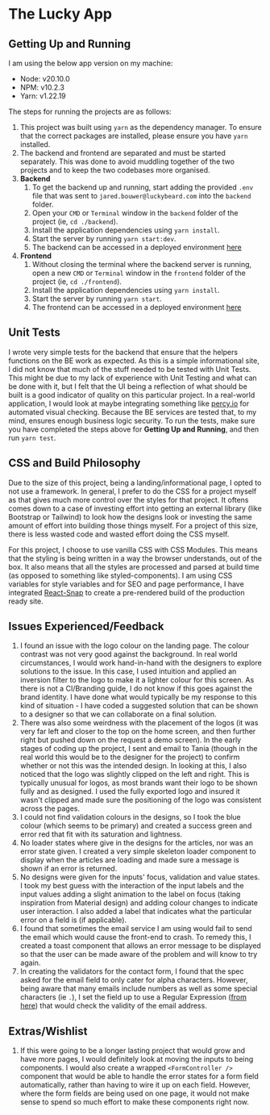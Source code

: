 # The Lucky App

## Getting Up and Running
I am using the below app version on my machine:
-  Node: v20.10.0
-  NPM: v10.2.3
-  Yarn: v1.22.19

The steps for running the projects are as follows:
1. This project was built using `yarn` as the dependency manager. To ensure that the correct packages are installed, please ensure you have `yarn` installed.
2. The backend and frontend are separated and must be started separately. This was done to avoid muddling together of the two projects and to keep the two codebases more organised.
3. **Backend**
   1. To get the backend up and running, start adding the provided `.env` file that was sent to `jared.bouwer@luckybeard.com` into the `backend` folder.
   2. Open your `CMD` or `Terminal` window in the `backend` folder of the project (ie, `cd ./backend`).
   3. Install the application dependencies using `yarn install`.
   4. Start the server by running `yarn start:dev`.
   5. The backend can be accessed in a deployed environment [here](https://light-capris-lion.cyclic.app/)
4. **Frontend**
   1. Without closing the terminal where the backend server is running, open a new `CMD` or `Terminal` window in the `frontend` folder of the project (ie, `cd ./frontend`).
   2. Install the application dependencies using `yarn install`.
   3. Start the server by running `yarn start`.
   4. The frontend can be accessed in a deployed environment [here](https://lucky-beard-assessment-bay.vercel.app/)

## Unit Tests
I wrote very simple tests for the backend that ensure that the helpers functions on the BE work as expected. As this is a simple informational site, I did not know that much of the stuff needed to be tested with Unit Tests. This might be due to my lack of experience with Unit Testing and what can be done with it, but I felt that the UI being a reflection of what should be built is a good indicator of quality on this particular project. In a real-world application, I would look at maybe integrating something like [percy.io](https://percy.io/) for automated visual checking. Because the BE services are tested that, to my mind, ensures enough business logic security. To run the tests, make sure you have completed the steps above for **Getting Up and Running**, and then run `yarn test`.

## CSS and Build Philosophy
Due to the size of this project, being a landing/informational page, I opted to not use a framework. In general, I prefer to do the CSS for a project myself as that gives much more control over the styles for that project. It oftens comes down to a case of investing effort into getting an external library (like Bootstrap or Tailwind) to look how the designs look or investing the same amount of effort into building those things myself. For a project of this size, there is less wasted code and wasted effort doing the CSS myself.

For this project, I choose to use vanilla CSS with CSS Modules. This means that the styling is being written in a way the browser understands, out of the box. It also means that all the styles are processed and parsed at build time (as opposed to something like styled-components). I am using CSS variables for style variables and for SEO and page performance, I have integrated [React-Snap](https://www.npmjs.com/package/react-snap) to create a pre-rendered build of the production ready site.

## Issues Experienced/Feedback
1. I found an issue with the logo colour on the landing page. The colour contrast was not very good against the background. In real world circumstances, I would work hand-in-hand with the designers to explore solutions to the issue. In this case, I used intuition and applied an inversion filter to the logo to make it a lighter colour for this screen. As there is not a CI/Branding guide, I do not know if this goes against the brand identity. I have done what would typically be my response to this kind of situation - I have coded a suggested solution that can be shown to a designer so that we can collaborate on a final solution.
2. There was also some weirdness with the placement of the logos (it was very far left and closer to the top on the home screen, and then further right but pushed down on the request a demo screen). In the early stages of coding up the project, I sent and email to Tania (though in the real world this would be to the designer for the project) to confirm whether or not this was the intended design. In looking at this, I also noticed that the logo was slightly clipped on the left and right. This is typically unusual for logos, as most brands want their logo to be shown fully and as designed. I used the fully exported logo and insured it wasn't clipped and made sure the positioning of the logo was consistent across the pages.
3. I could not find validation colours in the designs, so I took the blue colour (which seems to be primary) and created a success green and error red that fit with its saturation and lightness.
4. No loader states where give in the designs for the articles, nor was an error state given. I created a very simple skeleton loader component to display when the articles are loading and made sure a message is shown if an error is returned. 
5. No designs were given for the inputs' focus, validation and value states. I took my best guess with the interaction of the input labels and the input values adding a slight animation to the label on focus (taking inspiration from Material design) and adding colour changes to indicate user interaction. I also added a label that indicates what the particular error on a field is (if applicable).
6. I found that sometimes the email service I am using would fail to send the email which would cause the front-end to crash. To remedy this, I created a toast component that allows an error message to be displayed so that the user can be made aware of the problem and will know to try again.
7. In creating the validators for the contact form, I found that the spec asked for the email field to only cater for alpha characters. However, being aware that many emails include numbers as well as some special characters (ie `.`), I set the field up to use a Regular Expression ([from here](https://regexpattern.com/email-address/)) that would check the validity of the email address.

## Extras/Wishlist
1. If this were going to be a longer lasting project that would grow and have more pages, I would definitely look at moving the inputs to being components. I would also create a wrapped `<FormController />` component that would be able to handle the error states for a form field automatically, rather than having to wire it up on each field. However, where the form fields are being used on one page, it would not make sense to spend so much effort to make these components right now.
